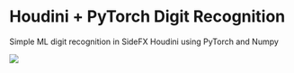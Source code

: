 # Houdini + PyTorch Digit Recognition
Simple ML digit recognition in SideFX Houdini using PyTorch and Numpy

![](Houdini_DigitRecognition_PyTorch_v01.gif)

